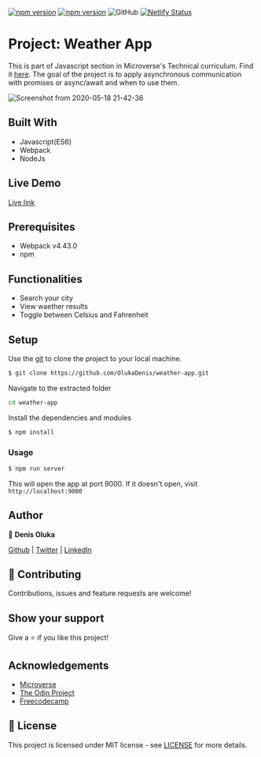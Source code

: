 [![npm version](https://badge.fury.io/js/webpack.svg)](https://badge.fury.io/js/webpack)
[![npm version](https://badge.fury.io/js/npm.svg)](https://badge.fury.io/js/npm)
![GitHub](https://img.shields.io/github/license/OlukaDenis/weather-app)
[![Netlify Status](https://api.netlify.com/api/v1/badges/8a1d81a3-c96d-40b9-8d10-694524d0e99f/deploy-status)](https://app.netlify.com/sites/weather-cloud/deploys)

# Project: Weather App

This is part of Javascript section in Microverse's Technical curriculum. Find it [here](https://www.theodinproject.com/courses/javascript/lessons/weather-app).
The goal of the project is to apply asynchronous communication with promises or async/await and when to use them.

![Screenshot from 2020-05-18 21-42-36](https://user-images.githubusercontent.com/37341054/82248301-8ff73e00-9950-11ea-9d7f-138ac0a45c6a.png)

## Built With
- Javascript(ES6)
- Webpack
- NodeJs

## Live Demo
[Live link](https://weather-cloud.netlify.app/)


## Prerequisites
- Webpack v4.43.0
- npm

## Functionalities 
- Search your city
- View waether results
- Toggle between Celsius and Fahrenheit

## Setup

Use the [git](https://git-scm.com/downloads) to clone the project to your local machine.
```sh
$ git clone https://github.com/OlukaDenis/weather-app.git
```

Navigate to the extracted folder
```sh 
cd weather-app
```

Install the dependencies and modules
```sh
$ npm install
```

### Usage
```sh
$ npm run server
```
This will open the app at port 9000. If it doesn't open, visit ```http://localhost:9000```

## Author

👤 **Denis Oluka**

[Github](https://github.com/OlukaDenis) | [Twitter](https://twitter.com/dennylucaz) | [LinkedIn](https://linkedin.com/in/denis-oluka-)


## 🤝 Contributing

Contributions, issues and feature requests are welcome!

## Show your support

Give a ⭐️ if you like this project!

## Acknowledgements
- [Microverse](https://www.microverse.org/)
- [The Odin Project](https://www.theodinproject.com/)
- [Freecodecamp](http://freecodecamp.org/)

## 📝 License

This project is licensed under MIT license - see [LICENSE](/LICENSE) for more details.

